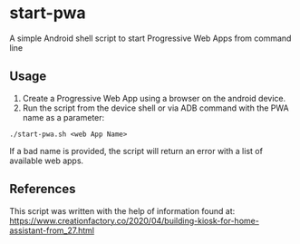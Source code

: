 # start-pwa
A simple Android shell script to start Progressive Web Apps from command line


Usage
--------
1.	Create a Progressive Web App using a browser on the android device.
2.	Run the script from the device shell or via ADB command with the PWA name as a parameter:
```
./start-pwa.sh <web App Name>
```
If a bad name is provided, the script will return an error with a list of available web apps.


References
--------
This script was written with the help of information found at:
https://www.creationfactory.co/2020/04/building-kiosk-for-home-assistant-from_27.html
